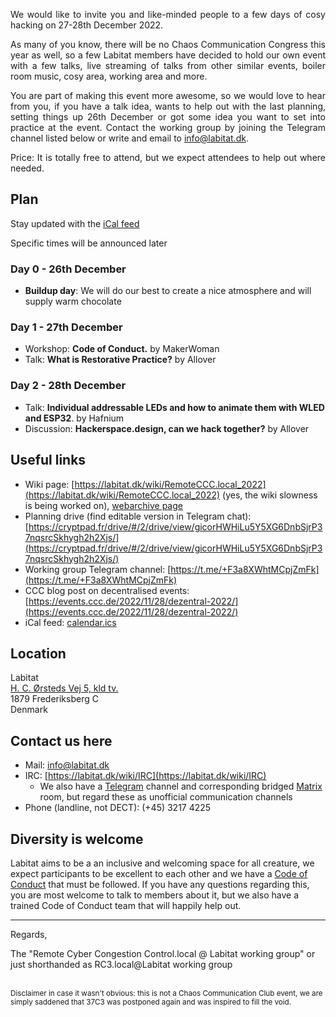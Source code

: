 <p align="justify">
We would like to invite you and like-minded people to a few days of cosy hacking on 27-28th December 2022.
</p>
<p align="justify">
As many of you know, there will be no Chaos Communication Congress this year as well, so a few Labitat members have decided to hold our own event with a few talks, live streaming of talks from other similar events, boiler room music, cosy area, working area and more.
</p>
<p align="justify">
You are part of making this event more awesome, so we would love to hear from you, if you have a talk idea, wants to help out with the last planning, setting things up 26th December or got some idea you want to set into practice at the event. Contact the working group by joining the Telegram channel listed below or write and email to <a href="mailto:info@labitat.dk">info@labitat.dk</a>.
</p>
<p align="justify">
Price: It is totally free to attend, but we expect attendees to help out where needed.
</p>

## Plan
Stay updated with the [iCal feed](http://orion.hafnium.me/remote.php/dav/public-calendars/7d2K5wSDKKnnfe9m?export)

Specific times will be announced later

### Day 0 - 26th December 
- **Buildup day**: We will do our best to create a nice atmosphere and will supply warm chocolate

### Day 1 - 27th December
- Workshop: **Code of Conduct.** by MakerWoman
- Talk: **What is Restorative Practice?** by Allover

### Day 2 - 28th December
- Talk: **Individual addressable LEDs and how to animate them with WLED and ESP32**. by Hafnium
- Discussion: **Hackerspace.design, can we hack together?** by Allover 

## Useful links
* Wiki page: [https://labitat.dk/wiki/RemoteCCC.local_2022](https://labitat.dk/wiki/RemoteCCC.local_2022) (yes, the wiki slowness is being worked on), [webarchive page](https://web.archive.org/web/20221215144658/https://labitat.dk/wiki/RemoteCCC.local_2022)
* Planning drive (find editable version in Telegram chat): [https://cryptpad.fr/drive/#/2/drive/view/gicorHWHiLu5Y5XG6DnbSjrP37nqsrcSkhygh2h2Xjs/](https://cryptpad.fr/drive/#/2/drive/view/gicorHWHiLu5Y5XG6DnbSjrP37nqsrcSkhygh2h2Xjs/)
* Working group Telegram channel: [https://t.me/+F3a8XWhtMCpjZmFk](https://t.me/+F3a8XWhtMCpjZmFk)
* CCC blog post on decentralised events: [https://events.ccc.de/2022/11/28/dezentral-2022/](https://events.ccc.de/2022/11/28/dezentral-2022/)
* iCal feed: [calendar.ics](http://orion.hafnium.me/remote.php/dav/public-calendars/7d2K5wSDKKnnfe9m?export)


## Location
Labitat  
[H. C. Ørsteds Vej 5, kld tv.](https://www.openstreetmap.org/node/582281835)  
1879 Frederiksberg C  
Denmark

## Contact us here
- Mail: [info@labitat.dk](mailto:info@labitat.dk)
- IRC: [https://labitat.dk/wiki/IRC](https://labitat.dk/wiki/IRC)
  - We also have a [Telegram](https://t.me/joinchat/Ag9ORgQ0s2wv94fP1WfK4Q/) channel and corresponding bridged [Matrix](https://matrix.to/#/%23labitat:0m.ax) room, but regard these as unofficial communication channels
- Phone (landline, not DECT): (+45) 3217 4225

## Diversity is welcome
Labitat aims to be a an inclusive and welcoming space for all creature, we expect participants to be excellent to each other and we have a [Code of Conduct](https://labitat.dk/wiki/Code_of_Conduct) that must be followed. If you have any questions regarding this, you are most welcome to talk to members about it, but we also have a trained Code of Conduct team that will happily help out.

---
Regards,

The "Remote Cyber Congestion Control.local @ Labitat working group" or just shorthanded as RC3.local@Labitat working group

<br>
<sup>Disclaimer in case it wasn't obvious: this is not a Chaos Communication Club event, we are simply saddened that 37C3 was postponed again and was inspired to fill the void.</sup>